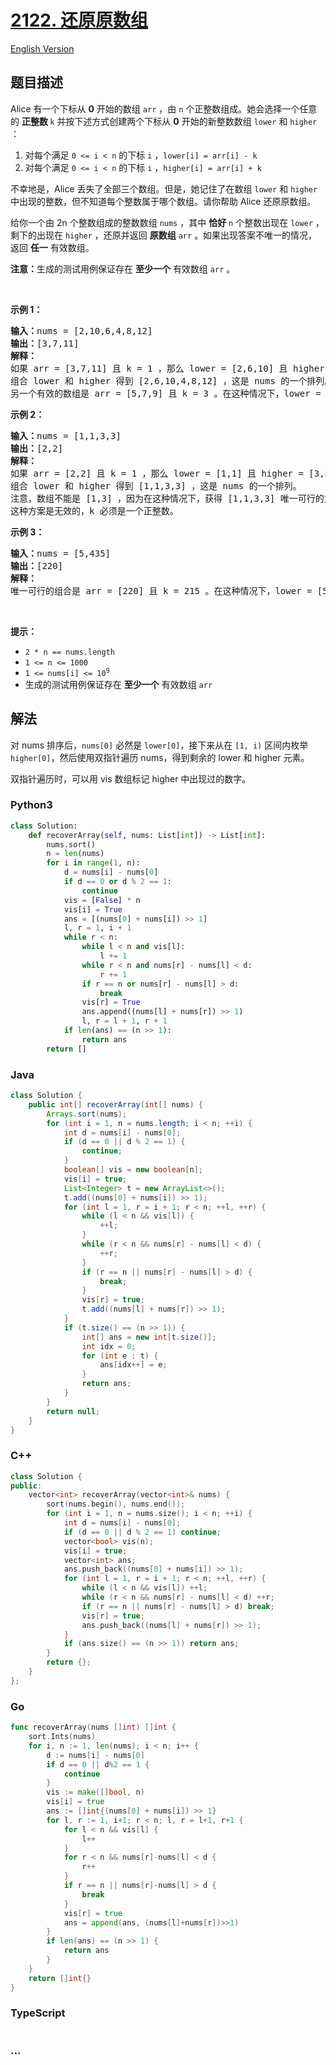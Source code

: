 # [2122. 还原原数组](https://leetcode.cn/problems/recover-the-original-array)

[English Version](/solution/2100-2199/2122.Recover%20the%20Original%20Array/README_EN.md)

## 题目描述

<!-- 这里写题目描述 -->

<p>Alice 有一个下标从 <strong>0</strong> 开始的数组 <code>arr</code> ，由 <code>n</code> 个正整数组成。她会选择一个任意的 <strong>正整数 </strong><code>k</code> 并按下述方式创建两个下标从 <strong>0</strong> 开始的新整数数组 <code>lower</code> 和 <code>higher</code> ：</p>

<ol>
	<li>对每个满足 <code>0 &lt;= i &lt; n</code> 的下标 <code>i</code> ，<code>lower[i] = arr[i] - k</code></li>
	<li>对每个满足 <code>0 &lt;= i &lt; n</code> 的下标 <code>i</code> ，<code>higher[i] = arr[i] + k</code></li>
</ol>

<p>不幸地是，Alice 丢失了全部三个数组。但是，她记住了在数组 <code>lower</code> 和 <code>higher</code> 中出现的整数，但不知道每个整数属于哪个数组。请你帮助 Alice 还原原数组。</p>

<p>给你一个由 2n 个整数组成的整数数组 <code>nums</code> ，其中 <strong>恰好</strong> <code>n</code> 个整数出现在 <code>lower</code> ，剩下的出现在 <code>higher</code> ，还原并返回 <strong>原数组</strong> <code>arr</code> 。如果出现答案不唯一的情况，返回 <strong>任一</strong> 有效数组。</p>

<p><strong>注意：</strong>生成的测试用例保证存在 <strong>至少一个</strong> 有效数组 <code>arr</code> 。</p>

<p>&nbsp;</p>

<p><strong>示例 1：</strong></p>

<pre><strong>输入：</strong>nums = [2,10,6,4,8,12]
<strong>输出：</strong>[3,7,11]
<strong>解释：</strong>
如果 arr = [3,7,11] 且 k = 1 ，那么 lower = [2,6,10] 且 higher = [4,8,12] 。
组合 lower 和 higher 得到 [2,6,10,4,8,12] ，这是 nums 的一个排列。
另一个有效的数组是 arr = [5,7,9] 且 k = 3 。在这种情况下，lower = [2,4,6] 且 higher = [8,10,12] 。
</pre>

<p><strong>示例 2：</strong></p>

<pre><strong>输入：</strong>nums = [1,1,3,3]
<strong>输出：</strong>[2,2]
<strong>解释：</strong>
如果 arr = [2,2] 且 k = 1 ，那么 lower = [1,1] 且 higher = [3,3] 。
组合 lower 和 higher 得到 [1,1,3,3] ，这是 nums 的一个排列。
注意，数组不能是 [1,3] ，因为在这种情况下，获得 [1,1,3,3] 唯一可行的方案是 k = 0 。
这种方案是无效的，k 必须是一个正整数。
</pre>

<p><strong>示例 3：</strong></p>

<pre><strong>输入：</strong>nums = [5,435]
<strong>输出：</strong>[220]
<strong>解释：</strong>
唯一可行的组合是 arr = [220] 且 k = 215 。在这种情况下，lower = [5] 且 higher = [435] 。</pre>

<p>&nbsp;</p>

<p><strong>提示：</strong></p>

<ul>
	<li><code>2 * n == nums.length</code></li>
	<li><code>1 &lt;= n &lt;= 1000</code></li>
	<li><code>1 &lt;= nums[i] &lt;= 10<sup>9</sup></code></li>
	<li>生成的测试用例保证存在 <strong>至少一个</strong> 有效数组 <code>arr</code></li>
</ul>

## 解法

<!-- 这里可写通用的实现逻辑 -->

对 nums 排序后，`nums[0]` 必然是 `lower[0]`，接下来从在 `[1, i)` 区间内枚举 `higher[0]`，然后使用双指针遍历 nums，得到剩余的 lower 和 higher 元素。

双指针遍历时，可以用 vis 数组标记 higher 中出现过的数字。

<!-- tabs:start -->

### **Python3**

<!-- 这里可写当前语言的特殊实现逻辑 -->

```python
class Solution:
    def recoverArray(self, nums: List[int]) -> List[int]:
        nums.sort()
        n = len(nums)
        for i in range(1, n):
            d = nums[i] - nums[0]
            if d == 0 or d % 2 == 1:
                continue
            vis = [False] * n
            vis[i] = True
            ans = [(nums[0] + nums[i]) >> 1]
            l, r = 1, i + 1
            while r < n:
                while l < n and vis[l]:
                    l += 1
                while r < n and nums[r] - nums[l] < d:
                    r += 1
                if r == n or nums[r] - nums[l] > d:
                    break
                vis[r] = True
                ans.append((nums[l] + nums[r]) >> 1)
                l, r = l + 1, r + 1
            if len(ans) == (n >> 1):
                return ans
        return []
```

### **Java**

<!-- 这里可写当前语言的特殊实现逻辑 -->

```java
class Solution {
    public int[] recoverArray(int[] nums) {
        Arrays.sort(nums);
        for (int i = 1, n = nums.length; i < n; ++i) {
            int d = nums[i] - nums[0];
            if (d == 0 || d % 2 == 1) {
                continue;
            }
            boolean[] vis = new boolean[n];
            vis[i] = true;
            List<Integer> t = new ArrayList<>();
            t.add((nums[0] + nums[i]) >> 1);
            for (int l = 1, r = i + 1; r < n; ++l, ++r) {
                while (l < n && vis[l]) {
                    ++l;
                }
                while (r < n && nums[r] - nums[l] < d) {
                    ++r;
                }
                if (r == n || nums[r] - nums[l] > d) {
                    break;
                }
                vis[r] = true;
                t.add((nums[l] + nums[r]) >> 1);
            }
            if (t.size() == (n >> 1)) {
                int[] ans = new int[t.size()];
                int idx = 0;
                for (int e : t) {
                    ans[idx++] = e;
                }
                return ans;
            }
        }
        return null;
    }
}
```

### **C++**

```cpp
class Solution {
public:
    vector<int> recoverArray(vector<int>& nums) {
        sort(nums.begin(), nums.end());
        for (int i = 1, n = nums.size(); i < n; ++i) {
            int d = nums[i] - nums[0];
            if (d == 0 || d % 2 == 1) continue;
            vector<bool> vis(n);
            vis[i] = true;
            vector<int> ans;
            ans.push_back((nums[0] + nums[i]) >> 1);
            for (int l = 1, r = i + 1; r < n; ++l, ++r) {
                while (l < n && vis[l]) ++l;
                while (r < n && nums[r] - nums[l] < d) ++r;
                if (r == n || nums[r] - nums[l] > d) break;
                vis[r] = true;
                ans.push_back((nums[l] + nums[r]) >> 1);
            }
            if (ans.size() == (n >> 1)) return ans;
        }
        return {};
    }
};
```

### **Go**

```go
func recoverArray(nums []int) []int {
	sort.Ints(nums)
	for i, n := 1, len(nums); i < n; i++ {
		d := nums[i] - nums[0]
		if d == 0 || d%2 == 1 {
			continue
		}
		vis := make([]bool, n)
		vis[i] = true
		ans := []int{(nums[0] + nums[i]) >> 1}
		for l, r := 1, i+1; r < n; l, r = l+1, r+1 {
			for l < n && vis[l] {
				l++
			}
			for r < n && nums[r]-nums[l] < d {
				r++
			}
			if r == n || nums[r]-nums[l] > d {
				break
			}
			vis[r] = true
			ans = append(ans, (nums[l]+nums[r])>>1)
		}
		if len(ans) == (n >> 1) {
			return ans
		}
	}
	return []int{}
}
```

### **TypeScript**

<!-- 这里可写当前语言的特殊实现逻辑 -->

```ts

```

### **...**

```

```

<!-- tabs:end -->
